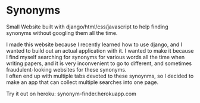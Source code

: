 # Synonyms
Small Website built with django/html/css/javascript to help finding synonyms without googling them all the time.

I made this website because I recently learned how to use django, and I wanted to build out an actual application
with it.  I wanted to make it because I find myself searching for synonyms for various words all the time when writing
papers, and it is very inconvenient to go to different, and sometimes fraudulent-looking websites for these synonyms.  
I often end up with multiple tabs devoted to these synoynms, so I decided to make an app that can collect multiple searches
into one page.


Try it out on heroku: synonym-finder.herokuapp.com
